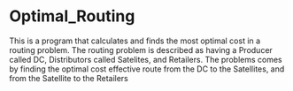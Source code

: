 # Optimal_Routing
This is a program that calculates and finds the most optimal cost in a routing problem. The routing problem is described as having a Producer called DC, Distributors called Satelites, and Retailers. The problems comes by finding the optimal cost effective route from the DC to the Satellites, and from the Satellite  to the Retailers
